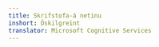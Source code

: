 ```yaml
---
title: Skrifstofa-á netinu
inshort: Óskilgreint
translator: Microsoft Cognitive Services
---
```




